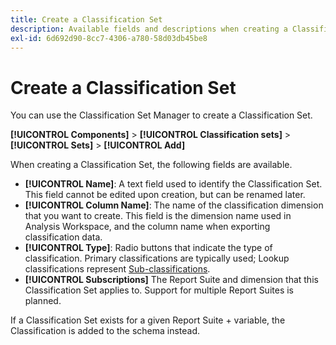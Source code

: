 ```yaml
---
title: Create a Classification Set
description: Available fields and descriptions when creating a Classification Set.
exl-id: 6d692d90-8cc7-4306-a780-58d03db45be8
---
```

# Create a Classification Set

You can use the Classification Set Manager to create a Classification Set.

**[!UICONTROL Components]** > **[!UICONTROL Classification sets]** > **[!UICONTROL Sets]** > **[!UICONTROL Add]**

When creating a Classification Set, the following fields are available.

* **[!UICONTROL Name]**: A text field used to identify the Classification Set. This field cannot be edited upon creation, but can be renamed later.
* **[!UICONTROL Column Name]**: The name of the classification dimension that you want to create. This field is the dimension name used in Analysis Workspace, and the column name when exporting classification data.
* **[!UICONTROL Type]**: Radio buttons that indicate the type of classification. Primary classifications are typically used; Lookup classifications represent [Sub-classifications](../c-sub-classifications.md).
* **[!UICONTROL Subscriptions]** The Report Suite and dimension that this Classification Set applies to. Support for multiple Report Suites is planned.

If a Classification Set exists for a given Report Suite + variable, the Classification is added to the schema instead.

